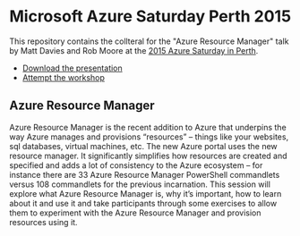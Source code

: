# Microsoft Azure Saturday Perth 2015

This repository contains the collteral for the "Azure Resource Manager" talk by Matt Davies and Rob Moore at the [2015 Azure Saturday in Perth](http://www.meetup.com/Perth-Cloud/events/221691559/).

* [Download the presentation](https://github.com/MRCollective/MicrosoftAzureSaturdayPerth2015/raw/master/AzureResourceManager.pptx)
* [Attempt the workshop](workshop.md)

## Azure Resource Manager

Azure Resource Manager is the recent addition to Azure that underpins the way Azure manages and provisions “resources” – things like your websites, sql databases, virtual machines, etc. The new Azure portal uses the new resource manager. It significantly simplifies how resources are created and specified and adds a lot of consistency to the Azure ecosystem – for instance there are 33 Azure Resource Manager PowerShell commandlets versus 108 commandlets for the previous incarnation. This session will explore what Azure Resource Manager is, why it’s important, how to learn about it and use it and take participants through some exercises to allow them to experiment with the Azure Resource Manager and provision resources using it.

